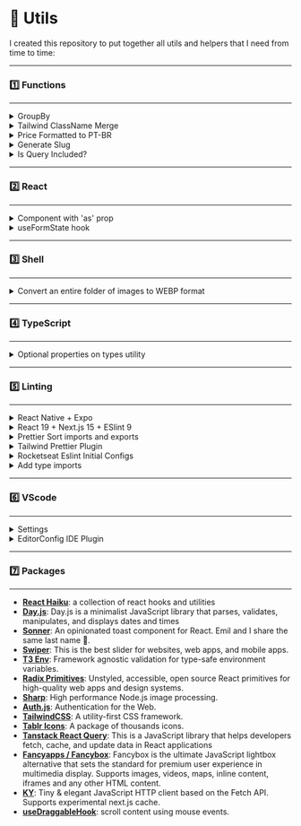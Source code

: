 # 🛟 Utils
I created this repository to put together all utils and helpers that I need from time to time:

---
### 1️⃣ Functions
---

<details>
  <summary>GroupBy</summary>
   
  ---
  [`group-by.ts`](https://github.com/rcrdk/utils/blob/main/functions/group-by.ts)

  Groups an array of objects by a specific key. From time to time I need to use the newly or not so `Object.groupBy(items, callbackFn)`, and the problem was that this method is only supported in [newly versions of Node (21.x)](https://developer.mozilla.org/en-US/docs/Web/JavaScript/Reference/Global_Objects/Object/groupBy#browser_compatibility). I faced this issue after deploying an app at Vercel where the Node version at the time was the 20.x as the newest available or when I was coding a React Native App.

  **Usage:**
  ```typescript
  const data = [
    { id: 1, category: 'A' },
    { id: 2, category: 'B' },
    { id: 3, category: 'A' },
  ];

  groupBy(data, 'category')

  // Result:
  // {
  //   A: [
  //     { id: 1, category: 'A' },
  //     { id: 3, category: 'A' },
  //   ],
  //   B: [
  //     { id: 2, category: 'B' },
  //   ],
  // }
   ```
</details>

<details>
  <summary>Tailwind ClassName Merge</summary>

  ---
  [`tw-cn-merge.ts`](https://github.com/rcrdk/utils/blob/main/functions/tw-cn-merge.ts)

  Combines class names into a single string, handling Tailwind CSS class conflicts.

  **Dependencies:**
  ```JSX
  npm i clsx tailwind-merge
  ```

  **Usage:**
  ```JSX
    <div className={cn('some-classes', 'more classes')} />
  ```
</details>

<details>
  <summary>Price Formatted to PT-BR</summary>
   
  ---
  [`price-formatted-ptbr.ts`](https://github.com/rcrdk/price-formatted-ptbr.ts/copy-to-clipboard.ts)

  Formats a numeric amount as a currency string in Brazilian Real (BRL).

  **Usage:**
  ```js
  priceFormatted(10000); // '100,00'
  priceFormatted(123456, 100); // '1.234,56'
  priceFormatted(5000, 1); // '5.000,00'
  ```
</details>

<details>
  <summary>Generate Slug</summary>
   
  ---
  [`generate-slug.ts`](https://github.com/rcrdk/utils/blob/main/functions/generate-slug.ts)

  Generates a URL-friendly slug from a given string.

  **Usage:**
  ```js
  generateSlug('Hello World!'); // 'hello-world'
  generateSlug('Café au lait!'); // 'cafe-au-lait'
  generateSlug('   Multiple   Spaces   '); // 'multiple-spaces'
  ```
</details>

<details>
  <summary>Is Query Included?</summary>
   
  ---
  [`is-query-included.ts`](https://github.com/rcrdk/utils/blob/main/is-query-included.ts.ts)

  Checks if the query string is included in the stringToCompare after normalization.

  **Example:**
  ```js
  const query1 = 'café';
  const stringToCompare1 = 'O café está ótimo';

  const result1 = isQueryIncluded(query1, stringToCompare1);
  console.log(result1); // true
  ```

  **Example:**
  ```js
  const query2 = 'hello';
  const stringToCompare2 = '   HeLLo   World!';

  const result2 = isQueryIncluded(query2, stringToCompare2);
  console.log(result2); // true
  ```

  **Example:**
  ```js
  const query3 = 'ça';
  const stringToCompare3 = 'O café está aqui';

  const result3 = isQueryIncluded(query3, stringToCompare3);
  console.log(result3); // true
  ```

  **Example:**
  ```js
  const query4 = 'world';
  const stringToCompare4 = 'Goodbye, everyone!';

  const result4 = isQueryIncluded(query4, stringToCompare4);
  console.log(result4); // false
  ```
</details>

---
### 2️⃣ React
---

<details>
  <summary>Component with 'as' prop</summary>

  ---
  [`component-as-prop.tsx`](https://github.com/rcrdk/utils/blob/main/react/component-as-prop.tsx)

  Create custom components with `as` prop with TypeScript.
</details>

<details>
  <summary>useFormState hook</summary>

  ---
  [`use-form-state.ts`](https://github.com/rcrdk/utils/blob/main/react/use-form-state/use-form-state.ts)

  A custom React hook for managing form state, inspired by React DOM’s useFormState.

  - Handles form submissions with async actions
  - Manages success, error, and loading states
  - Supports automatic form resets
  - Supports clearing form state message after a delay, useful for toasts.
  - Allows custom success callbacks

  **foo-form.tsx**
  ```js
  'use client'

  export function FooForm() {
    const [{ success, error, message }, handleSubmit, isSubmitting] = useFormState(
      createPageAction,
      {
        onSuccess() {},
        resetFormOnSuccess: false,
        resetStateMessage: true,
      },
    )

    useEffect(() => {
      if (!success && message) {
        toast.error(message, { id: 'foo-action' })
      }
      if (success && message) {
        toast.success(message, { id: 'foo-action' })
      }
    }, [success, message, isSubmitting])

    return (
      <form onSubmit={handleSubmit}>
        <!-- ... -->
      </form>      
    )
  }
  ```

  **foo-action.ts:**
  ```js
  'use server'

  import { z } from 'zod'

  const createFooSchema = z.object({
    name: z.string().min(1, 'Enter a name.'),
  })

  export async function createFooAction(data: FormData) {
    const result = createFooSchema.safeParse(Object.fromEntries(data))

    if (!result.success) {
      const errors = result.error.flatten().fieldErrors

      return {
        success: false,
        message: null,
        errors,
      }
    }

    const { name } = result.data
    
    try {
      // action
    } catch (error) {
      return {
        success: false,
        message: 'An unexpected error occured.',
        errors: null,
      }
    }

    return {
      success: true,
      message: 'Action successfully executed.',
      errors: null,
    }
  }
  ```
</details>


---
### 3️⃣ Shell
---

<details>
  <summary>Convert an entire folder of images to WEBP format</summary>
  
  ---
  [`convert-image-directory-to-webp.sh`](https://github.com/rcrdk/utils/blob/main/shell/convert-image-directory-to-webp.sh)
  
  I was having trouble and wasting my time by converting file by file in command line. This script could help you too:  

  **Requirements:**
  - This script works on Unix based systems such as MacOS and Linux.
  - You'll need `cwebp` command available.

  **Steps:**
  1. Download `webp-convert-directory.sh`;
  2. Open terminal;
  3. Access folder containing images;
  4. Run `sh [file_path]`. You can drag and drop file to terminal to get full path:
     - Example: `sh /Users/ricardo/Desktop/webp-convert-directory.sh`
  5. And voilà! All files converted!
</details>


---
### 4️⃣ TypeScript
---

<details>
  <summary>Optional properties on types utility</summary>

  ---
  [`optional.ts`](https://github.com/rcrdk/utils/blob/main/typescript/optional.ts)

  Make some properties optional on type

  ```typescript
  type Post {
    id: string;
    name: string;
    category: string;
  }
   
  Optional<Post, 'id' | 'category'>
  ```
</details>

---
### 5️⃣ Linting
---

<details>
  <summary>React Native + Expo</summary>

  ---
  [`react-native-expo/*`](https://github.com/rcrdk/utils/tree/main/linting/react-native-expo)

  Read the [Expo Docs](https://docs.expo.dev/guides/using-eslint/) on using ESlint and Prettier.

  **Extra Dependencies:**
  ```shell
  npm i -D eslint-plugin-simple-import-sort
  ```
</details>

<details>
  <summary>React 19 + Next.js 15 + ESlint 9</summary>

  ---
  [`react-nextjs-eslint9`](https://github.com/rcrdk/utils/tree/main/linting/react-nextjs-eslint9)

  Here is a basic setup with the latest versions of React, Next.js and ESlint.
</details>

<details>
  <summary>Prettier Sort imports and exports</summary>
   
  ---
  That's a great plugin for who always keep reordering and formatting imports and exports. Check it out the [plugin repository](https://github.com/IanVS/prettier-plugin-sort-imports).

  **Depependencies:**
  ```shell
    pnpm add -D @ianvs/prettier-plugin-sort-imports
  ```
   **Setup:**
  ```json
  {
    "plugins": ["@ianvs/prettier-plugin-sort-imports", "prettier-plugin-sort-json"],
    "importOrder": [
      "^(react/(.*)$)|^(react$)",
      "^(next/(.*)$)|^(next$)",
      "<THIRD_PARTY_MODULES>",
      "",
      "^@/(.*)$",
      "^[./]"
    ],
    "importOrderParserPlugins": ["typescript", "jsx", "decorators-legacy"]
  }
  ```

  > [!NOTE]  
  > The below plugin was the first wan that I've been using, but recently I discovered a better one.

  ---
  That's a great plugin for who always keep reordering and formatting imports and exports. Check it out the [plugin repository](https://github.com/lydell/eslint-plugin-simple-import-sort).

  **Depependencies:**
  ```shell
  npm i -D eslint-plugin-simple-import-sort
  ```

  **Setup:**
  ```json
  {
    "plugins": ["simple-import-sort"],
    "rules": {
      "simple-import-sort/imports": "error",
      "simple-import-sort/exports": "error"
    }
  }
  ```
</details>

<details>
  <summary>Tailwind Prettier Plugin</summary>
   
  ---
  Checkout the [Plugin Docs](https://github.com/tailwindlabs/prettier-plugin-tailwindcss).

  **Dependencies:**
  ```shell
  npm i -D prettier-plugin-tailwindcss
  ```

  **Setup:**
  ```json
  // .prettierrc
  {
    "plugins": ["prettier-plugin-tailwindcss"]
  }
  ```
</details>

<details>
  <summary>Rocketseat Eslint Initial Configs</summary>
   
  ---
  **Dependencies:**
  ```shell
  npm i -D @rocketseat/eslint-config
  ```

  **Usage:**
  ```json
  // [environment]: node, react, next
  {
    "extends": ["@rocketseat/eslint-config/[environment]"]
  }
  ```
</details>

<details>
  <summary>Add type imports</summary>
   
  ---
  **Configuration:**
  ```json
  // .eslintrc.js
  {
    "rules": {
      "@typescript-eslint/consistent-type-imports": [
        "error",
        {
          "prefer": "type-imports"
        }
      ]
    }
  }
  ```
</details>


---
### 6️⃣ VScode
---

<details>
  <summary>Settings</summary>
   
  ---
  `.vscode/settings.json`: settings for specific projects.

  **Force to use import aliases:**
  ```json
  {
	  "typescript.preferences.importModuleSpecifier": "non-relative"
  }
  ```

  **Setup Tailwind IntelliSense for custom props:**
  ```json
  {
	  "tailwindCSS.classAttributes": ["class", "className", "classNameCenter", ".*Styles"]
  }
  ```
</details>

<details>
  <summary>EditorConfig IDE Plugin</summary>
   
  ---
  EditorConfig helps maintain consistent coding styles for multiple developers working on the same project across various editors and IDEs. Check it out the [tool page](https://editorconfig.org). Just need to install a plugin on code editor and set a `.editorconfig` file:

  **Configuration file example:**
  ```bash
  # EditorConfig is awesome: https://EditorConfig.org
  # top-most EditorConfig file
  root = true

  [*]
  indent_style = tab
  indent_size = 2
  end_of_line = lf
  charset = utf-8
  trim_trailing_whitespace = false
  insert_final_newline = false

  [*.md]
  indent_style = space
  indent_size = 2
  end_of_line = lf
  charset = utf-8
  trim_trailing_whitespace = false
  insert_final_newline = false
  ```
</details>


---
### 7️⃣ Packages
---

- [**React Haiku**](https://www.reacthaiku.dev/): a collection of react hooks and utilities
- [**Day.js**](https://day.js.org/): Day.js is a minimalist JavaScript library that parses, validates, manipulates, and displays dates and times
- [**Sonner**](https://sonner.emilkowal.ski/): An opinionated toast component for React. Emil and I share the same last name 🤠.
- [**Swiper**](https://swiperjs.com/): This is the best slider for websites, web apps, and mobile apps.
- [**T3 Env**](https://env.t3.gg/): Framework agnostic validation for type-safe environment variables.
- [**Radix Primitives**](https://www.radix-ui.com/primitives): Unstyled, accessible, open source React primitives for high-quality web apps and design systems.
- [**Sharp**](https://sharp.pixelplumbing.com/): High performance Node.js image processing.
- [**Auth.js**](https://authjs.dev/): Authentication for the Web.
- [**TailwindCSS**](https://tailwindcss.com/): A utility-first CSS framework.
- [**Tablr Icons**](https://tabler.io/icons): A package of thousands icons.
- [**Tanstack React Query**](https://tanstack.com/query/latest): This is a JavaScript library that helps developers fetch, cache, and update data in React applications
- [**Fancyapps / Fancybox**](https://fancyapps.com/fancybox/): Fancybox is the ultimate JavaScript lightbox alternative that sets the standard for premium user experience in multimedia display. Supports images, videos, maps, inline content, iframes and any other HTML content.
- [**KY**](https://github.com/sindresorhus/ky): Tiny & elegant JavaScript HTTP client based on the Fetch API. Supports experimental next.js cache.
- [**useDraggableHook**](https://github.com/rfmiotto/react-use-draggable-scroll): scroll content using mouse events.